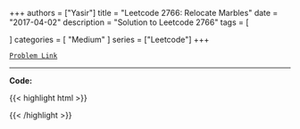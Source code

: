 
+++
authors = ["Yasir"]
title = "Leetcode 2766: Relocate Marbles"
date = "2017-04-02"
description = "Solution to Leetcode 2766"
tags = [
    
]
categories = [
    "Medium"
]
series = ["Leetcode"]
+++



[`Problem Link`](https://leetcode.com/problems/relocate-marbles/description/)

---

**Code:**

{{< highlight html >}}

{{< /highlight >}}

